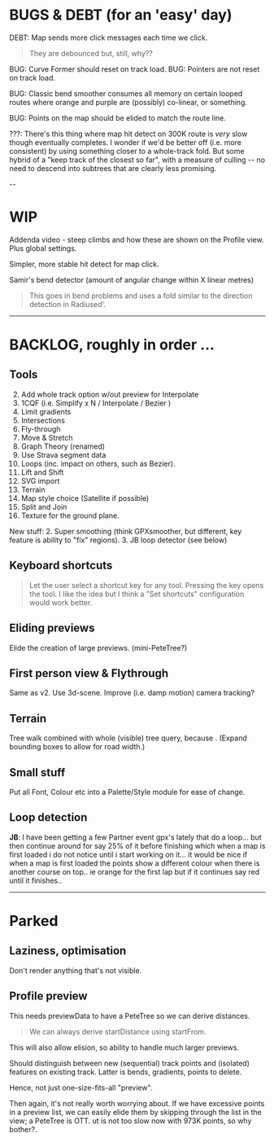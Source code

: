 
# BUGS & DEBT (for an 'easy' day)

DEBT: Map sends more click messages each time we click. 
> They are debounced but, still, why??

BUG: Curve Former should reset on track load.
BUG: Pointers are not reset on track load.

BUG: Classic bend smoother consumes all memory on certain looped routes where
     orange and purple are (possibly) co-linear, or something.

BUG: Points on the map should be elided to match the route line.

???: There's this thing where map hit detect on 300K route is _very_ slow
though eventually completes. I wonder if we'd be better off (i.e. more consistent)
by using something closer to a whole-track fold. But some hybrid of a "keep track of the
closest so far", with a measure of culling -- no need to descend into subtrees that are 
clearly less promising.

--

# WIP

Addenda video - steep climbs and how these are shown on the Profile view. 
Plus global settings.

Simpler, more stable hit detect for map click.

Samir's bend detector (amount of angular change within X linear metres)
> This goes in bend problems and uses a fold similar to the direction detection in Radiused'.

---

# BACKLOG, roughly in order ...

## Tools

2. Add whole track option w/out preview for Interpolate
3. 1CQF (i.e. Simplify x N / Interpolate / Bezier )
4. Limit gradients
5. Intersections
6. Fly-through
7. Move & Stretch
8. Graph Theory (renamed)
9. Use Strava segment data
10. Loops (inc. impact on others, such as Bezier).
11. Lift and Shift
12. SVG import
13. Terrain
14. Map style choice (Satellite if possible)
15. Split and Join
16. Texture for the ground plane.

New stuff:
2. Super smoothing  (think GPXsmoother, but different, key feature is ability to "fix" regions).
3. JB loop detector (see below)

## Keyboard shortcuts

> Let the user select a shortcut key for any tool.
> Pressing the key opens the tool.
> I like the idea but I think a "Set shortcuts" configuration would work better.

## Eliding previews

Elide the creation of large previews. (mini-PeteTree?)

## First person view & Flythrough

Same as v2. Use 3d-scene. Improve (i.e. damp motion) camera tracking?

## Terrain

Tree walk combined with whole (visible) tree query, because <track loops>.
(Expand bounding boxes to allow for road width.)

## Small stuff

Put all Font, Colour etc into a Palette/Style module for ease of change.

## Loop detection

**JB**: I have been getting a few Partner event gpx's lately that do a loop... but then continue around for say 25% of it before finishing which when a map is first loaded i do not notice until i start working on it... it would be nice if when a map is first loaded the points show a different colour when there is another course on top.. ie orange for the first lap but if it continues say red until it finishes..

---

# Parked

## Laziness, optimisation

Don't render anything that's not visible.

## Profile preview

This needs previewData to have a PeteTree so we can derive distances.
> We can always derive startDistance using startFrom.

This will also allow elision, so ability to handle much larger previews.

Should distinguish between new (sequential) track points and (isolated) features
on existing track. Latter is bends, gradients, points to delete.

Hence, not just one-size-fits-all "preview".

Then again, it's not really worth worrying about. If we have excessive points
in a preview list, we can easily elide them by skipping through the list in the
view; a PeteTree is OTT.
ut is not too slow now with 973K points, so why bother?.
